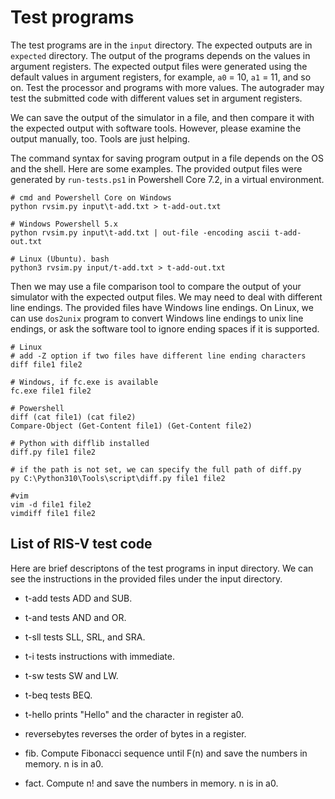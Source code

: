 # Test programs

The test programs are in the `input` directory. The expected outputs are in
`expected` directory. The output of the programs depends on the values in
argument registers. The expected output files were generated using the default
values in argument registers, for example, `a0` = 10, `a1` = 11, and so on.
Test the processor and programs with more values. The autograder may test the
submitted code with different values set in argument registers.

We can save the output of the simulator in a file, and then compare it with the
expected output with software tools. However, please examine the output
manually, too. Tools are just helping.

The command syntax for saving program output in a file depends on the OS and
the shell. Here are some examples. The provided output files were generated by
`run-tests.ps1` in Powershell Core 7.2, in a virtual environment.

```
# cmd and Powershell Core on Windows
python rvsim.py input\t-add.txt > t-add-out.txt 

# Windows Powershell 5.x
python rvsim.py input\t-add.txt | out-file -encoding ascii t-add-out.txt

# Linux (Ubuntu). bash
python3 rvsim.py input/t-add.txt > t-add-out.txt 
```

Then we may use a file comparison tool to compare the output of your simulator
with the expected output files. We may need to deal with different line
endings. The provided files have Windows line endings. On Linux, we can use
`dos2unix` program to convert Windows line endings to unix line endings, or ask
the software tool to ignore ending spaces if it is supported.

```
# Linux
# add -Z option if two files have different line ending characters
diff file1 file2

# Windows, if fc.exe is available
fc.exe file1 file2

# Powershell
diff (cat file1) (cat file2)
Compare-Object (Get-Content file1) (Get-Content file2)

# Python with difflib installed
diff.py file1 file2

# if the path is not set, we can specify the full path of diff.py 
py C:\Python310\Tools\script\diff.py file1 file2

#vim
vim -d file1 file2
vimdiff file1 file2
```

##  List of RIS-V test code

Here are brief descriptons of the test programs in input directory. We can see
the instructions in the provided files under the input directory.

*   t-add tests ADD and SUB.

*   t-and tests AND and OR.

*   t-sll tests SLL, SRL, and SRA.

*   t-i tests instructions with immediate.

*   t-sw tests SW and LW.

*   t-beq tests BEQ.

*   t-hello prints "Hello" and the character in register a0.

*   reversebytes reverses the order of bytes in a register.

*   fib. Compute Fibonacci sequence until F(n) and save the numbers in memory.
    n is in a0.

*   fact. Compute n! and save the numbers in memory. n is in a0.
